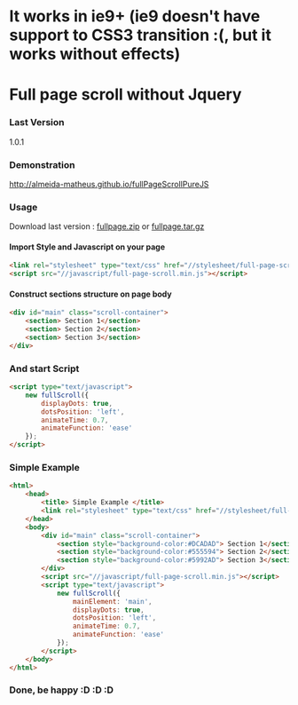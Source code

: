 # It works in ie9+ (ie9 doesn't have support to CSS3 transition :(, but it works without effects)
# Full page scroll without Jquery


### Last Version
1.0.1
### Demonstration
http://almeida-matheus.github.io/fullPageScrollPureJS

### Usage

Download last version :
[fullpage.zip](https://github.com/almeida-matheus/fullPageScrollPureJS/releases/download/1.0.1/full-page-1.0.1.zip) or [fullpage.tar.gz](https://github.com/almeida-matheus/fullPageScrollPureJS/releases/download/1.0.1/full-page-1.0.1.tar.gz)

#### Import Style and Javascript on your page
```html
<link rel="stylesheet" type="text/css" href="//stylesheet/full-page-scroll.min.css">
<script src="//javascript/full-page-scroll.min.js"></script>
```

#### Construct sections structure on page body
```html
<div id="main" class="scroll-container">
	<section> Section 1</section>
	<section> Section 2</section>
	<section> Section 3</section>
</div>
```

### And start Script
```html
<script type="text/javascript">
	new fullScroll({
		displayDots: true,
		dotsPosition: 'left',
		animateTime: 0.7,
		animateFunction: 'ease'
	});
</script>
```
### Simple Example
```html
<html>
	<head> 
		<title> Simple Example </title>
		<link rel="stylesheet" type="text/css" href="//stylesheet/full-page-scroll.min.css">
	</head>
	<body>
		<div id="main" class="scroll-container">
			<section style="background-color:#DCADAD"> Section 1</section>
			<section style="background-color:#555594"> Section 2</section>
			<section style="background-color:#5992AD"> Section 3</section>
		</div>
		<script src="//javascript/full-page-scroll.min.js"></script>
		<script type="text/javascript">
			new fullScroll({
				mainElement: 'main',
				displayDots: true,
				dotsPosition: 'left',
				animateTime: 0.7,
				animateFunction: 'ease'
			});
		</script>
	</body>
</html>
```

### Done, be happy :D :D :D
